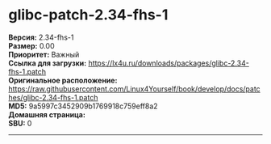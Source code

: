 # glibc-patch-2.34-fhs-1



**Версия:** 2.34-fhs-1
<br />
**Размер:** 0.00
<br />
**Приоритет:** Важный
<br />
**Ссылка для загрузки:** https://lx4u.ru/downloads/packages/glibc-2.34-fhs-1.patch
<br />
**Оригинальное расположение:** https://raw.githubusercontent.com/Linux4Yourself/book/develop/docs/patches/glibc-2.34-fhs-1.patch
<br />
**MD5:** 9a5997c3452909b1769918c759eff8a2
<br />
**Домашняя страница:** 
        <br />**SBU:** 0

***
            